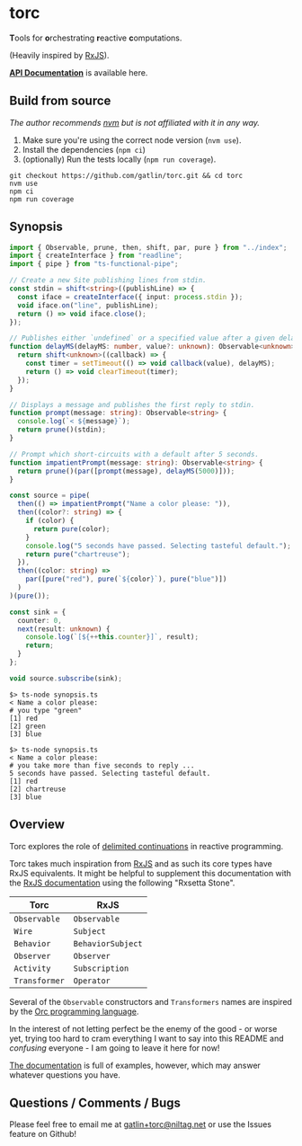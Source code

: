 # torc

**T**ools for **o**rchestrating **r**eactive **c**omputations.

(Heavily inspired by [RxJS][rxjs]).

[**API Documentation**][torcdocs] is available here.

## Build from source

*The author recommends [nvm][nvm] but is not affiliated with it in any way.*

1. Make sure you're using the correct node version (`nvm use`).
2. Install the dependencies (`npm ci`)
3. (optionally) Run the tests locally (`npm run coverage`).

```shell
git checkout https://github.com/gatlin/torc.git && cd torc
nvm use
npm ci 
npm run coverage
```

## Synopsis

```typescript
import { Observable, prune, then, shift, par, pure } from "../index";
import { createInterface } from "readline";
import { pipe } from "ts-functional-pipe";

// Create a new Site publishing lines from stdin.
const stdin = shift<string>((publishLine) => {
  const iface = createInterface({ input: process.stdin });
  void iface.on("line", publishLine);
  return () => void iface.close();
});

// Publishes either `undefined` or a specified value after a given delay.
function delayMS(delayMS: number, value?: unknown): Observable<unknown> {
  return shift<unknown>((callback) => {
    const timer = setTimeout(() => void callback(value), delayMS);
    return () => void clearTimeout(timer);
  });
}

// Displays a message and publishes the first reply to stdin.
function prompt(message: string): Observable<string> {
  console.log(`< ${message}`);
  return prune()(stdin);
}

// Prompt which short-circuits with a default after 5 seconds.
function impatientPrompt(message: string): Observable<string> {
  return prune()(par([prompt(message), delayMS(5000)]));
}

const source = pipe(
  then(() => impatientPrompt("Name a color please: ")),
  then((color?: string) => {
    if (color) {
      return pure(color);
    }
    console.log("5 seconds have passed. Selecting tasteful default.");
    return pure("chartreuse");
  }),
  then((color: string) =>
    par([pure("red"), pure(`${color}`), pure("blue")])
  )
)(pure());

const sink = {
  counter: 0,
  next(result: unknown) {
    console.log(`[${++this.counter}]`, result);
    return;
  }
};

void source.subscribe(sink);
```

```shell
$> ts-node synopsis.ts
< Name a color please:
# you type "green"
[1] red
[2] green
[3] blue
```

```shell
$> ts-node synopsis.ts
< Name a color please:
# you take more than five seconds to reply ...
5 seconds have passed. Selecting tasteful default.
[1] red
[2] chartreuse
[3] blue
```
## Overview

Torc explores the role of [delimited continuations][delimcc] in reactive
programming.

Torc takes much inspiration from [RxJS][rxjs] and as such its core types have
RxJS equivalents.
It might be helpful to supplement this documentation with the
[RxJS documentation](https://rxjs.dev/api) using the following "Rxsetta Stone".


| Torc            | RxJS              |
|-----------------|-------------------|
| `Observable`    | `Observable`      |
| `Wire`          | `Subject`         |
| `Behavior`      | `BehaviorSubject` |
| `Observer`      | `Observer`        |
| `Activity`      | `Subscription`    |
| `Transformer`   | `Operator`        |

Several of the `Observable` constructors and `Transformers` names are
inspired by the [Orc programming language][orclang].

In the interest of not letting perfect be the enemy of the good - or worse yet,
trying too hard to cram everything I want to say into this README and
*confusing* everyone - I am going to leave it here for now!

[The documentation][torcdocs] is full of examples, however, which may answer
whatever questions you have.

## Questions / Comments / Bugs

Please feel free to email me at <gatlin+torc@niltag.net> or use the Issues
feature on Github!

[rxjs]: //rxjs.dev
[delimcc]: http://okmij.org/ftp/continuations/#tutorial
[comonads]: https://bartoszmilewski.com/2017/01/02/comonads/
[torcdocs]: https://niltag.net/code/torc/modules.html
[orclang]: https://orc.csres.utexas.edu/
[nvm]: https://github.com/nvm-sh/nvm
